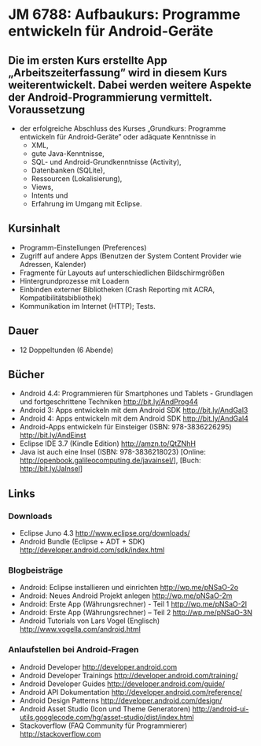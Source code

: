 JM 6788: Aufbaukurs: Programme entwickeln für Android-Geräte
===========================================================
Die im ersten Kurs erstellte App „Arbeitszeiterfassung” wird in diesem Kurs weiterentwickelt. Dabei werden weitere Aspekte der Android-Programmierung vermittelt.
Voraussetzung 
-------------
- der erfolgreiche Abschluss des Kurses „Grundkurs: Programme entwickeln für Android-Geräte” oder adäquate Kenntnisse in
	- XML,
	- gute Java-Kenntnisse,
	- SQL- und Android-Grundkenntnisse (Activity),
	- Datenbanken (SQLite),
	- Ressourcen (Lokalisierung),
	- Views,
	- Intents und
	- Erfahrung im Umgang mit Eclipse.
	
Kursinhalt
----------
- Programm-Einstellungen (Preferences)
- Zugriff auf andere Apps (Benutzen der System Content Provider wie Adressen, Kalender)
- Fragmente für Layouts auf unterschiedlichen Bildschirmgrößen
- Hintergrundprozesse mit Loadern
- Einbinden externer Bibliotheken (Crash Reporting mit ACRA, Kompatibilitätsbibliothek)
- Kommunikation im Internet (HTTP); Tests.

Dauer
-----
- 12 Doppeltunden (6 Abende)

Bücher
------
- Android 4.4: Programmieren für Smartphones und Tablets - Grundlagen und fortgeschrittene Techniken <http://bit.ly/AndProg44>
- Android 3: Apps entwickeln mit dem Android SDK <http://bit.ly/AndGal3>
- Android 4: Apps entwickeln mit dem Android SDK <http://bit.ly/AndGal4>
- Android-Apps entwickeln für Einsteiger (ISBN: 978-3836226295) <http://bit.ly/AndEinst>
- Eclipse IDE 3.7 (Kindle Edition) <http://amzn.to/QtZNhH>
- Java ist auch eine Insel (ISBN: 978-3836218023) [Online: <http://openbook.galileocomputing.de/javainsel/>], [Buch: <http://bit.ly/JaInsel>]

Links
-----
### Downloads
- Eclipse Juno 4.3 <http://www.eclipse.org/downloads/>
- Android Bundle (Eclipse + ADT + SDK) <http://developer.android.com/sdk/index.html>

### Blogbeisträge
- Android: Eclipse installieren und einrichten <http://wp.me/pNSaO-2o>
- Android: Neues Android Projekt anlegen <http://wp.me/pNSaO-2m>
- Android: Erste App (Währungsrechner) - Teil 1 <http://wp.me/pNSaO-2l>
- Android: Erste App (Währungsrechner) – Teil 2 <http://wp.me/pNSaO-3N>
- Android Tutorials von Lars Vogel (Englisch) <http://www.vogella.com/android.html>

### Anlaufstellen bei Android-Fragen
- Android Developer <http://developer.android.com>
- Android Developer Trainings <http://developer.android.com/training/>
- Android Developer Guides <http://developer.android.com/guide/>
- Android API Dokumentation <http://developer.android.com/reference/>
- Android Design Patterns <http://developer.android.com/design/>
- Android Asset Studio (Icon und Theme Generatoren) <http://android-ui-utils.googlecode.com/hg/asset-studio/dist/index.html>
- Stackoverflow (FAQ Community für Programmierer) <http://stackoverflow.com>